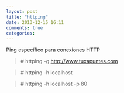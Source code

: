 ```yaml
---
layout: post
title: "httping"
date: 2013-12-15 16:11
comments: true
categories: 
---
```

Ping específico para conexiones HTTP

>\# httping -g http://www.tuxapuntes.com

>\# httping -h localhost 

>\# httping -h localhost -p 80


